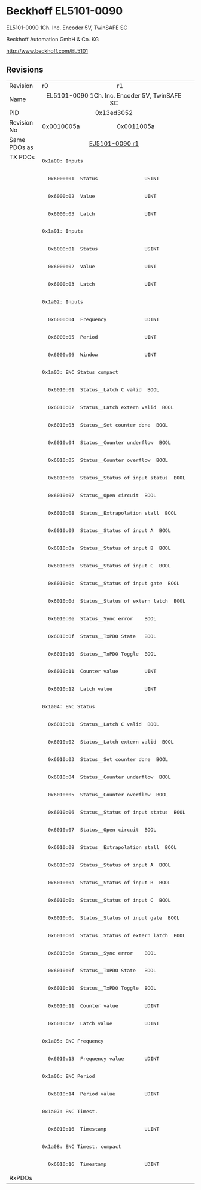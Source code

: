 # Beckhoff EL5101-0090

EL5101-0090 1Ch. Inc. Encoder 5V, TwinSAFE SC

Beckhoff Automation GmbH & Co. KG

http://www.beckhoff.com/EL5101

## Revisions
<table>
<tr >
<td>Revision</td>
<td>r0</td>
<td>r1</td>
</tr>
<tr >
<td>Name</td>
<td colspan=2 align="center">EL5101-0090 1Ch. Inc. Encoder 5V, TwinSAFE SC</td>
</tr>
<tr >
<td>PID</td>
<td colspan=2 align="center">0x13ed3052</td>
</tr>
<tr >
<td>Revision No</td>
<td>0x0010005a</td>
<td>0x0011005a</td>
</tr>
<tr >
<td>Same PDOs as</td>
<td colspan=2 align="center"><a href="EJ5101-0090">EJ5101-0090 r1</a></td>
</tr>
<tr class="txpdo pdosection">
<td rowspan=58 valign=top>TX PDOs</td>
<td colspan=2 align="left"><pre>0x1a00: Inputs</pre></td>
<td></td>
</tr>
<tr class="txpdo">
<td colspan=2 align="left"><pre>  0x6000:01  Status                USINT</pre></td>
</tr>
<tr class="txpdo">
<td colspan=2 align="left"><pre>  0x6000:02  Value                 UINT</pre></td>
</tr>
<tr class="txpdo">
<td colspan=2 align="left"><pre>  0x6000:03  Latch                 UINT</pre></td>
</tr>
<tr class="txpdo pdosection">
<td colspan=2 align="left"><pre>0x1a01: Inputs</pre></td>
</tr>
<tr class="txpdo">
<td colspan=2 align="left"><pre>  0x6000:01  Status                USINT</pre></td>
</tr>
<tr class="txpdo">
<td colspan=2 align="left"><pre>  0x6000:02  Value                 UINT</pre></td>
</tr>
<tr class="txpdo">
<td colspan=2 align="left"><pre>  0x6000:03  Latch                 UINT</pre></td>
</tr>
<tr class="txpdo pdosection">
<td colspan=2 align="left"><pre>0x1a02: Inputs</pre></td>
</tr>
<tr class="txpdo">
<td colspan=2 align="left"><pre>  0x6000:04  Frequency             UDINT</pre></td>
</tr>
<tr class="txpdo">
<td colspan=2 align="left"><pre>  0x6000:05  Period                UINT</pre></td>
</tr>
<tr class="txpdo">
<td colspan=2 align="left"><pre>  0x6000:06  Window                UINT</pre></td>
</tr>
<tr class="txpdo pdosection">
<td colspan=2 align="left"><pre>0x1a03: ENC Status compact</pre></td>
</tr>
<tr class="txpdo">
<td colspan=2 align="left"><pre>  0x6010:01  Status__Latch C valid  BOOL</pre></td>
</tr>
<tr class="txpdo">
<td colspan=2 align="left"><pre>  0x6010:02  Status__Latch extern valid  BOOL</pre></td>
</tr>
<tr class="txpdo">
<td colspan=2 align="left"><pre>  0x6010:03  Status__Set counter done  BOOL</pre></td>
</tr>
<tr class="txpdo">
<td colspan=2 align="left"><pre>  0x6010:04  Status__Counter underflow  BOOL</pre></td>
</tr>
<tr class="txpdo">
<td colspan=2 align="left"><pre>  0x6010:05  Status__Counter overflow  BOOL</pre></td>
</tr>
<tr class="txpdo">
<td colspan=2 align="left"><pre>  0x6010:06  Status__Status of input status  BOOL</pre></td>
</tr>
<tr class="txpdo">
<td colspan=2 align="left"><pre>  0x6010:07  Status__Open circuit  BOOL</pre></td>
</tr>
<tr class="txpdo">
<td colspan=2 align="left"><pre>  0x6010:08  Status__Extrapolation stall  BOOL</pre></td>
</tr>
<tr class="txpdo">
<td colspan=2 align="left"><pre>  0x6010:09  Status__Status of input A  BOOL</pre></td>
</tr>
<tr class="txpdo">
<td colspan=2 align="left"><pre>  0x6010:0a  Status__Status of input B  BOOL</pre></td>
</tr>
<tr class="txpdo">
<td colspan=2 align="left"><pre>  0x6010:0b  Status__Status of input C  BOOL</pre></td>
</tr>
<tr class="txpdo">
<td colspan=2 align="left"><pre>  0x6010:0c  Status__Status of input gate  BOOL</pre></td>
</tr>
<tr class="txpdo">
<td colspan=2 align="left"><pre>  0x6010:0d  Status__Status of extern latch  BOOL</pre></td>
</tr>
<tr class="txpdo">
<td colspan=2 align="left"><pre>  0x6010:0e  Status__Sync error    BOOL</pre></td>
</tr>
<tr class="txpdo">
<td colspan=2 align="left"><pre>  0x6010:0f  Status__TxPDO State   BOOL</pre></td>
</tr>
<tr class="txpdo">
<td colspan=2 align="left"><pre>  0x6010:10  Status__TxPDO Toggle  BOOL</pre></td>
</tr>
<tr class="txpdo">
<td colspan=2 align="left"><pre>  0x6010:11  Counter value         UINT</pre></td>
</tr>
<tr class="txpdo">
<td colspan=2 align="left"><pre>  0x6010:12  Latch value           UINT</pre></td>
</tr>
<tr class="txpdo pdosection">
<td colspan=2 align="left"><pre>0x1a04: ENC Status</pre></td>
</tr>
<tr class="txpdo">
<td colspan=2 align="left"><pre>  0x6010:01  Status__Latch C valid  BOOL</pre></td>
</tr>
<tr class="txpdo">
<td colspan=2 align="left"><pre>  0x6010:02  Status__Latch extern valid  BOOL</pre></td>
</tr>
<tr class="txpdo">
<td colspan=2 align="left"><pre>  0x6010:03  Status__Set counter done  BOOL</pre></td>
</tr>
<tr class="txpdo">
<td colspan=2 align="left"><pre>  0x6010:04  Status__Counter underflow  BOOL</pre></td>
</tr>
<tr class="txpdo">
<td colspan=2 align="left"><pre>  0x6010:05  Status__Counter overflow  BOOL</pre></td>
</tr>
<tr class="txpdo">
<td colspan=2 align="left"><pre>  0x6010:06  Status__Status of input status  BOOL</pre></td>
</tr>
<tr class="txpdo">
<td colspan=2 align="left"><pre>  0x6010:07  Status__Open circuit  BOOL</pre></td>
</tr>
<tr class="txpdo">
<td colspan=2 align="left"><pre>  0x6010:08  Status__Extrapolation stall  BOOL</pre></td>
</tr>
<tr class="txpdo">
<td colspan=2 align="left"><pre>  0x6010:09  Status__Status of input A  BOOL</pre></td>
</tr>
<tr class="txpdo">
<td colspan=2 align="left"><pre>  0x6010:0a  Status__Status of input B  BOOL</pre></td>
</tr>
<tr class="txpdo">
<td colspan=2 align="left"><pre>  0x6010:0b  Status__Status of input C  BOOL</pre></td>
</tr>
<tr class="txpdo">
<td colspan=2 align="left"><pre>  0x6010:0c  Status__Status of input gate  BOOL</pre></td>
</tr>
<tr class="txpdo">
<td colspan=2 align="left"><pre>  0x6010:0d  Status__Status of extern latch  BOOL</pre></td>
</tr>
<tr class="txpdo">
<td colspan=2 align="left"><pre>  0x6010:0e  Status__Sync error    BOOL</pre></td>
</tr>
<tr class="txpdo">
<td colspan=2 align="left"><pre>  0x6010:0f  Status__TxPDO State   BOOL</pre></td>
</tr>
<tr class="txpdo">
<td colspan=2 align="left"><pre>  0x6010:10  Status__TxPDO Toggle  BOOL</pre></td>
</tr>
<tr class="txpdo">
<td colspan=2 align="left"><pre>  0x6010:11  Counter value         UDINT</pre></td>
</tr>
<tr class="txpdo">
<td colspan=2 align="left"><pre>  0x6010:12  Latch value           UDINT</pre></td>
</tr>
<tr class="txpdo pdosection">
<td colspan=2 align="left"><pre>0x1a05: ENC Frequency</pre></td>
</tr>
<tr class="txpdo">
<td colspan=2 align="left"><pre>  0x6010:13  Frequency value       UDINT</pre></td>
</tr>
<tr class="txpdo pdosection">
<td colspan=2 align="left"><pre>0x1a06: ENC Period</pre></td>
</tr>
<tr class="txpdo">
<td colspan=2 align="left"><pre>  0x6010:14  Period value          UDINT</pre></td>
</tr>
<tr class="txpdo pdosection">
<td colspan=2 align="left"><pre>0x1a07: ENC Timest.</pre></td>
</tr>
<tr class="txpdo">
<td colspan=2 align="left"><pre>  0x6010:16  Timestamp             ULINT</pre></td>
</tr>
<tr class="txpdo pdosection">
<td colspan=2 align="left"><pre>0x1a08: ENC Timest. compact</pre></td>
</tr>
<tr class="txpdo">
<td colspan=2 align="left"><pre>  0x6010:16  Timestamp             UDINT</pre></td>
</tr>
<tr >
<td>RxPDOs</td>
<td colspan=2 align="left"></td>
</tr>
</table>
